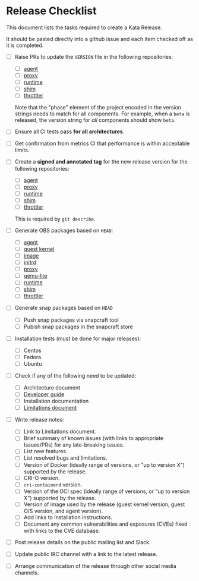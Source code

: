 # Release Checklist

This document lists the tasks required to create a Kata Release.

It should be pasted directly into a github issue and each item checked off as it is completed.

- [ ] Raise PRs to update the `VERSION` file in the following repositories:
   - [ ] [agent][agent]
   - [ ] [proxy][proxy]
   - [ ] [runtime][runtime]
   - [ ] [shim][shim]
   - [ ] [throttler][throttler]

  Note that the "phase" element of the project encoded in the version strings needs to match for all components. For example, when a `beta` is released, the version string for *all* components should show `beta`.

- [ ] Ensure all CI tests pass **for all architectures**.

- [ ] Get confirmation from metrics CI that performance is within acceptable limits.

- [ ] Create a **signed and annotated tag** for the new release version for the following repositories:
   - [ ] [agent][agent]
   - [ ] [proxy][proxy]
   - [ ] [runtime][runtime]
   - [ ] [shim][shim]
   - [ ] [throttler][throttler]

   This is required by `git describe`.

- [ ] Generate OBS packages based on `HEAD`:
   - [ ] [agent][agent]
   - [ ] [guest kernel][kernel]
   - [ ] [image][image]
   - [ ] [initrd][initrd]
   - [ ] [proxy][proxy]
   - [ ] [qemu-lite][qemu-lite]
   - [ ] [runtime][runtime]
   - [ ] [shim][shim]
   - [ ] [throttler][throttler]

- [ ] Generate snap packages based on `HEAD`
   - [ ] Push snap packages via snapcraft tool
   - [ ] Pubish snap packages in the snapcraft store

- [ ] Installation tests (must be done for major releases):
  - [ ] Centos
  - [ ] Fedora
  - [ ] Ubuntu

- [ ] Check if any of the following need to be updated:
  - [ ] Architecture document
  - [ ] [Developer guide](https://github.com/kata-containers/documentation/blob/master/Developer-Guide.md)
  - [ ] Installation documentation
  - [ ] [Limitations document](https://github.com/kata-containers/documentation/blob/master/Limitations.md)

- [ ] Write release notes:
  - [ ] Link to Limitations document.
  - [ ] Brief summary of known issues (with links to appropriate Issues/PRs) for any late-breaking issues.
  - [ ] List new features.
  - [ ] List resolved bugs and limitations.
  - [ ] Version of Docker (ideally range of versions, or "up to version X") supported by the release.
  - [ ] CRI-O version.
  - [ ] `cri-containerd` version.
  - [ ] Version of the OCI spec (ideally range of versions, or "up to version X") supported by the release.
  - [ ] Version of image used by the release (guest kernel version, guest O/S version, and agent version).
  - [ ] Add links to Installation instructions.
  - [ ] Document any common vulnerabilities and exposures (CVEs) fixed with links to the CVE database.

- [ ] Post release details on the public mailing list and Slack.

- [ ] Update public IRC channel with a link to the latest release.

- [ ] Arrange communication of the release through other social media channels.

[agent]: https://github.com/kata-containers/agent
[image]: https://github.com/kata-containers/osbuilder/tree/master/image-builder
[initrd]: https://github.com/kata-containers/osbuilder/tree/master/initrd-builder
[kernel]: https://github.com/kata-containers/linux
[proxy]: https://github.com/kata-containers/proxy
[qemu-lite]: https://github.com/kata-containers/qemu
[runtime]: https://github.com/kata-containers/runtime
[shim]: https://github.com/kata-containers/shim
[tests]: https://github.com/kata-containers/tests
[throttler]: https://github.com/kata-containers/ksm-throttler
